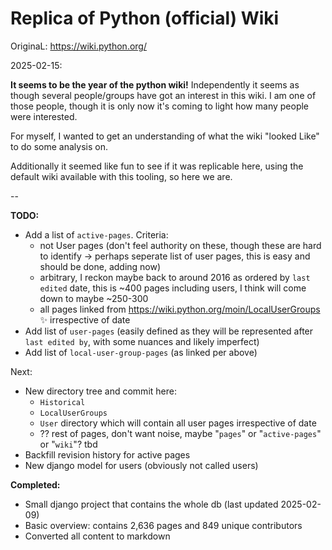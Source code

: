 # Replica of Python (official) Wiki

OriginaL: https://wiki.python.org/

2025-02-15:

**It seems to be the year of the python wiki!** Independently it seems as though several people/groups have got an interest in this wiki. I am one of those people, though it is only now it's coming to light how many people were interested.

For myself, I wanted to get an understanding of what the wiki "looked Like" to do some analysis on.

Additionally it seemed like fun to see if it was replicable here, using the default wiki available with this tooling, so here we are.

--

**TODO:**

* Add a list of `active-pages`. Criteria:
  * not User pages (don't feel authority on these, though these are hard to identify -> perhaps seperate list of user pages, this is easy and should be done, adding now)
  * arbitrary, I reckon maybe back to around 2016 as ordered by `last edited` date, this is ~400 pages including users, I think will come down to maybe ~250-300
  * all pages linked from https://wiki.python.org/moin/LocalUserGroups ✨ irrespective of date
* Add list of `user-pages` (easily defined as they will be represented after `last edited by`, with some nuances and likely imperfect)
* Add list of `local-user-group-pages` (as linked per above)

Next:

* New directory tree and commit here:
  * `Historical`
  * `LocalUserGroups`
  * `User` directory which will contain all user pages irrespective of date
  * ?? rest of pages, don't want noise, maybe "`pages`" or "`active-pages`" or "`wiki`"? tbd
* Backfill revision history for active pages
* New django model for users (obviously not called users)

**Completed:**

* Small django project that contains the whole db (last updated 2025-02-09)
* Basic overview: contains 2,636 pages and 849 unique contributors
* Converted all content to markdown
